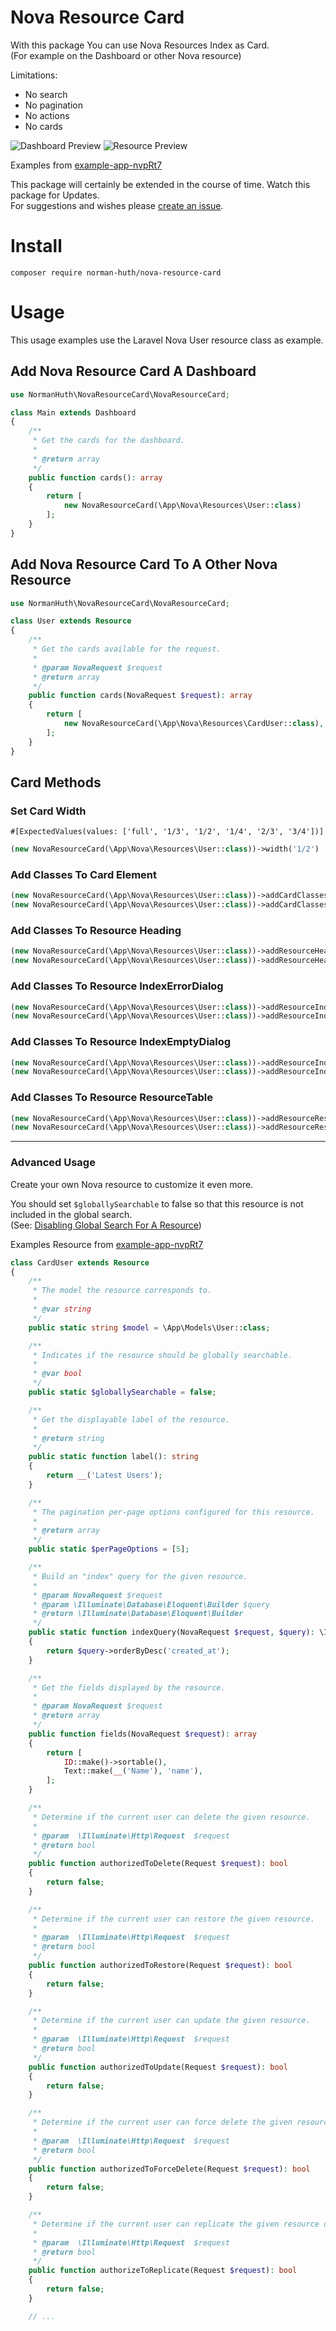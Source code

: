 # Nova Resource Card

With this package You can use Nova Resources Index as Card.  
(For example on the Dashboard or other Nova resource)

Limitations:

* No search
* No pagination
* No actions
* No cards

![Dashboard Preview](docs/preview-dashboard.png)
![Resource Preview](docs/preview-resource.png)

Examples from [example-app-nvpRt7](https://github.com/Muetze42/example-app-nvpRt7)

This package will certainly be extended in the course of time. Watch this package for Updates.  
For suggestions and wishes
please [create an issue](https://github.com/Muetze42/norman-huth-nova-resource-card/issues).

<!-- 
Todo:

* Remove any NPM packages that are not needed
* Add footer link
* Add methods for modelResourceName
-->

# Install

```
composer require norman-huth/nova-resource-card
```

# Usage

This usage examples use the Laravel Nova User resource class as example.

## Add Nova Resource Card A Dashboard

```php
use NormanHuth\NovaResourceCard\NovaResourceCard;

class Main extends Dashboard
{
    /**
     * Get the cards for the dashboard.
     *
     * @return array
     */
    public function cards(): array
    {
        return [
            new NovaResourceCard(\App\Nova\Resources\User::class)
        ];
    }
}
```

## Add Nova Resource Card To A Other Nova Resource

```php
use NormanHuth\NovaResourceCard\NovaResourceCard;

class User extends Resource
{
    /**
     * Get the cards available for the request.
     *
     * @param NovaRequest $request
     * @return array
     */
    public function cards(NovaRequest $request): array
    {
        return [
            new NovaResourceCard(\App\Nova\Resources\CardUser::class),
        ];
    }
}
```

## Card Methods

### Set Card Width

`#[ExpectedValues(values: ['full', '1/3', '1/2', '1/4', '2/3', '3/4'])]`

```php
(new NovaResourceCard(\App\Nova\Resources\User::class))->width('1/2')
```

### Add Classes To Card Element

```php
(new NovaResourceCard(\App\Nova\Resources\User::class))->addCardClasses(['bg-white', 'dark:bg-gray-800'])
(new NovaResourceCard(\App\Nova\Resources\User::class))->addCardClasses('bg-white dark:bg-gray-800')
```

### Add Classes To Resource Heading

```php
(new NovaResourceCard(\App\Nova\Resources\User::class))->addResourceHeadingClasses(['bg-white', 'dark:bg-gray-800'])
(new NovaResourceCard(\App\Nova\Resources\User::class))->addResourceHeadingClasses('bg-white dark:bg-gray-800')
```

### Add Classes To Resource IndexErrorDialog

```php
(new NovaResourceCard(\App\Nova\Resources\User::class))->addResourceIndexErrorDialogClasses(['my-class', 'p-2'])
(new NovaResourceCard(\App\Nova\Resources\User::class))->addResourceIndexErrorDialogClasses('my-class p-2'')
```

### Add Classes To Resource IndexEmptyDialog

```php
(new NovaResourceCard(\App\Nova\Resources\User::class))->addResourceIndexEmptyDialogClasses(['my-class', 'p-2'])
(new NovaResourceCard(\App\Nova\Resources\User::class))->addResourceIndexEmptyDialogClasses('my-class p-2'')
```

### Add Classes To Resource ResourceTable

```php
(new NovaResourceCard(\App\Nova\Resources\User::class))->addResourceResourceTableClasses(['my-class', 'p-2'])
(new NovaResourceCard(\App\Nova\Resources\User::class))->addResourceResourceTableClasses('my-class p-2'')
```

---

### Advanced Usage

Create your own Nova resource to customize it even more.

You should set `$globallySearchable` to false so that this resource is not included in the global search.  
(See: [Disabling Global Search For A Resource](https://nova.laravel.com/docs/4.0/search/global-search.html#disabling-global-search-for-a-resource))

Examples Resource from [example-app-nvpRt7](https://github.com/Muetze42/example-app-nvpRt7)

```php
class CardUser extends Resource
{
    /**
     * The model the resource corresponds to.
     *
     * @var string
     */
    public static string $model = \App\Models\User::class;

    /**
     * Indicates if the resource should be globally searchable.
     *
     * @var bool
     */
    public static $globallySearchable = false;

    /**
     * Get the displayable label of the resource.
     *
     * @return string
     */
    public static function label(): string
    {
        return __('Latest Users');
    }

    /**
     * The pagination per-page options configured for this resource.
     *
     * @return array
     */
    public static $perPageOptions = [5];

    /**
     * Build an "index" query for the given resource.
     *
     * @param NovaRequest $request
     * @param \Illuminate\Database\Eloquent\Builder $query
     * @return \Illuminate\Database\Eloquent\Builder
     */
    public static function indexQuery(NovaRequest $request, $query): \Illuminate\Database\Eloquent\Builder
    {
        return $query->orderByDesc('created_at');
    }

    /**
     * Get the fields displayed by the resource.
     *
     * @param NovaRequest $request
     * @return array
     */
    public function fields(NovaRequest $request): array
    {
        return [
            ID::make()->sortable(),
            Text::make(__('Name'), 'name'),
        ];
    }

    /**
     * Determine if the current user can delete the given resource.
     *
     * @param  \Illuminate\Http\Request  $request
     * @return bool
     */
    public function authorizedToDelete(Request $request): bool
    {
        return false;
    }

    /**
     * Determine if the current user can restore the given resource.
     *
     * @param  \Illuminate\Http\Request  $request
     * @return bool
     */
    public function authorizedToRestore(Request $request): bool
    {
        return false;
    }

    /**
     * Determine if the current user can update the given resource.
     *
     * @param  \Illuminate\Http\Request  $request
     * @return bool
     */
    public function authorizedToUpdate(Request $request): bool
    {
        return false;
    }

    /**
     * Determine if the current user can force delete the given resource.
     *
     * @param  \Illuminate\Http\Request  $request
     * @return bool
     */
    public function authorizedToForceDelete(Request $request): bool
    {
        return false;
    }

    /**
     * Determine if the current user can replicate the given resource or throw an exception.
     *
     * @param  \Illuminate\Http\Request  $request
     * @return bool
     */
    public function authorizeToReplicate(Request $request): bool
    {
        return false;
    }

    // ...
```
